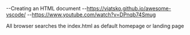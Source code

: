 --Creating an HTML document
--https://viatsko.github.io/awesome-vscode/
--https://www.youtube.com/watch?v=DPnqb74Smug

 All browser searches the index.html as default homepage or landing page